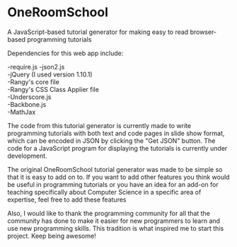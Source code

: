 OneRoomSchool
=============

A JavaScript-based tutorial generator for making easy to read browser-based programming tutorials

Dependencies for this web app include:

-require.js
-json2.js  
-jQuery (I used version 1.10.1)  
-Rangy's core file  
-Rangy's CSS Class Applier file  
-Underscore.js  
-Backbone.js  
-MathJax

The code from this tutorial generator is currently made to write programming tutorials with both
text and code pages in slide show format, which can be encoded in JSON by clicking the "Get JSON"
button.  The code for a JavaScript program for displaying the tutorials is currently under development.

The original OneRoomSchool tutorial generator was made to be simple so that it is easy to add on to.
If you want to add other features you think would be useful in programming tutorials or you have an
idea for an add-on for teaching specifically about Computer Science in a specific area of expertise,
feel free to add these features

Also, I would like to thank the programming community for all that the community has done to make it
easier for new programmers to learn and use new programming skills.  This tradition is what inspired
me to start this project.  Keep being awesome!
